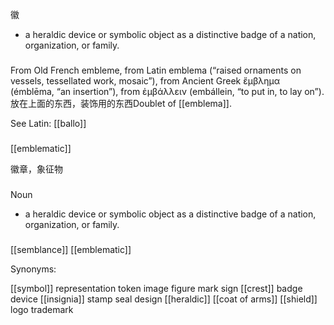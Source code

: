 徽

- a heraldic device or symbolic object as a distinctive badge of a nation, organization, or family.


###
From Old French embleme, from Latin emblema (“raised ornaments on vessels, tessellated work, mosaic”), from Ancient Greek ἔμβλημα (émblēma, “an insertion”), from ἐμβάλλειν (embállein, “to put in, to lay on”). 放在上面的东西，装饰用的东西Doublet of [[emblema]].

See Latin: [[ballo]]

###
###
[[emblematic]]


徽章，象征物

###

###
Noun
- a heraldic device or symbolic object as a distinctive badge of a nation, organization, or family.

###
[[semblance]]
[[emblematic]]

Synonyms:

[[symbol]]
representation
token
image
figure
mark
sign
[[crest]]
badge
device
[[insignia]]
stamp
seal
design
[[heraldic]]
[[coat of arms]]
[[shield]]
logo
trademark

